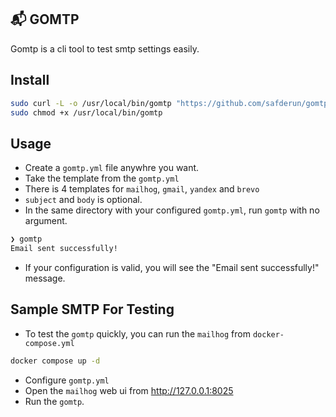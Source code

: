 ## 📬 GOMTP

Gomtp is a cli tool to test smtp settings easily.

## Install

```bash
sudo curl -L -o /usr/local/bin/gomtp "https://github.com/safderun/gomtp/releases/latest/download/gomtp-$(uname -s)-$(uname -m)" && \
sudo chmod +x /usr/local/bin/gomtp
```

## Usage

- Create a `gomtp.yml` file anywhre you want.
- Take the template from the `gomtp.yml`
- There is 4 templates for `mailhog`, `gmail`, `yandex` and `brevo`
- `subject` and `body` is optional.
- In the same directory with your configured `gomtp.yml`, run `gomtp` with no argument.

```bash
❯ gomtp
Email sent successfully!
```

- If your configuration is valid, you will see the "Email sent successfully!" message.

## Sample SMTP For Testing

- To test the `gomtp` quickly, you can run the `mailhog` from `docker-compose.yml`

```bash
docker compose up -d
```

- Configure `gomtp.yml`
- Open the `mailhog` web ui from http://127.0.0.1:8025
- Run the `gomtp`.
